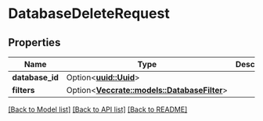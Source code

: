 # DatabaseDeleteRequest

## Properties

Name | Type | Description | Notes
------------ | ------------- | ------------- | -------------
**database_id** | Option<[**uuid::Uuid**](uuid::Uuid.md)> |  | [optional]
**filters** | Option<[**Vec<crate::models::DatabaseFilter>**](DatabaseFilter.md)> |  | [optional]

[[Back to Model list]](../README.md#documentation-for-models) [[Back to API list]](../README.md#documentation-for-api-endpoints) [[Back to README]](../README.md)


